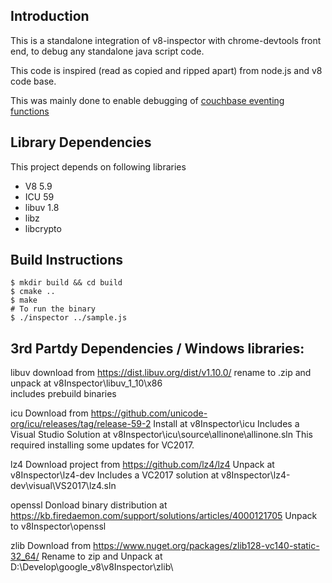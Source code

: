 ## Introduction

This is a standalone integration of v8-inspector with chrome-devtools front end, to debug any standalone java script code.

This code is inspired (read as copied and ripped apart) from node.js and v8 code base.

This was mainly done to enable debugging of [couchbase eventing functions](https://github.com/couchbase/eventing/tree/master/third_party/inspector)

## Library Dependencies
This project depends on following libraries
* V8 5.9
* ICU 59
* libuv 1.8
* libz
* libcrypto

## Build Instructions
```shell
$ mkdir build && cd build
$ cmake ..
$ make
# To run the binary
$ ./inspector ../sample.js
```

## 3rd Partdy Dependencies / Windows libraries:
libuv
download from https://dist.libuv.org/dist/v1.10.0/
rename to .zip and unpack at v8Inspector\libuv_1_10\x86\
includes prebuild binaries

icu
Download from https://github.com/unicode-org/icu/releases/tag/release-59-2
Install at v8Inspector\icu
Includes a Visual Studio Solution at v8Inspector\icu\source\allinone\allinone.sln
This required installing some updates for VC2017. 

lz4
Download project from https://github.com/lz4/lz4
Unpack at v8Inspector\lz4-dev
Includes a VC2017 solution at v8Inspector\lz4-dev\visual\VS2017\lz4.sln

openssl
Donload binary distribution at https://kb.firedaemon.com/support/solutions/articles/4000121705
Unpack to v8Inspector\openssl

zlib
Download from https://www.nuget.org/packages/zlib128-vc140-static-32_64/
Rename to zip and Unpack at D:\Develop\google_v8\v8Inspector\zlib\
